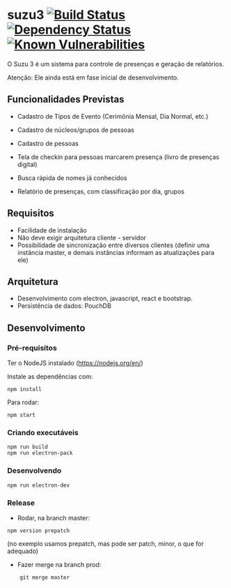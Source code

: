 # suzu3 [![Build Status](https://travis-ci.org/emilnakao/suzu3.svg?branch=master)](https://travis-ci.org/emilnakao/suzu3) [![Dependency Status](https://david-dm.org/emilnakao/suzu3.svg)](https://david-dm.org/emilnakao/suzu3) [![Known Vulnerabilities](https://snyk.io/test/github/emilnakao/suzu3/badge.svg)](https://snyk.io/test/github/emilnakao/suzu3)

O Suzu 3 é um sistema para controle de presenças e geração de relatórios.

Atenção: Ele ainda está em fase inicial de desenvolvimento.

## Funcionalidades Previstas

-   Cadastro de Tipos de Evento (Cerimônia Mensal, Dia Normal, etc.)
-   Cadastro de núcleos/grupos de pessoas
-   Cadastro de pessoas

-   Tela de checkin para pessoas marcarem presença (livro de presenças digital)
-   Busca rápida de nomes já conhecidos

-   Relatório de presenças, com classificação por dia, grupos

## Requisitos

-   Facilidade de instalação
-   Não deve exigir arquitetura cliente - servidor
-   Possibilidade de sincronização entre diversos clientes (definir uma instância master, e demais instâncias informam as atualizações para ele)

## Arquitetura

-   Desenvolvimento com electron, javascript, react e bootstrap.
-   Persistência de dados: PouchDB

## Desenvolvimento

### Pré-requisitos

Ter o NodeJS instalado (https://nodejs.org/en/)

Instale as dependências com:

    npm install

Para rodar:

    npm start

### Criando executáveis

    npm run build
    npm run electron-pack

### Desenvolvendo

    npm run electron-dev

### Release

-   Rodar, na branch master:

`npm version prepatch`

(no exemplo usamos prepatch, mas pode ser patch, minor, o que for adequado)

-   Fazer merge na branch prod:

```git checkout prod
    git merge master
```
